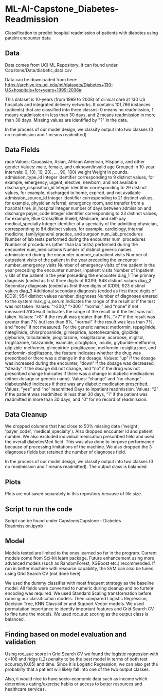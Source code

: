 # ML-AI-Capstone_Diabetes-Readmission
Classification to predict hospital readmission of patients with diabetes using pateint encounter data

## Data
Data comes from UCI ML Repository. It can found under Capstone/Data/diabetic_data.csv

Data can be downloaded from here:
https://archive.ics.uci.edu/ml/datasets/Diabetes+130-US+hospitals+for+years+1999-2008#

This dataset is 10-years (from 1999 to 2008) of clinical care at 130 US hospitals and integrated delivery networks.
It contains 101,766 instances (patients) that are classified into three classes: 0 means no readmission, 1 means readmission in less than 30 days, and 2 means readmission in more than 30 days. Missing values are identified by "?" in the data.

In the process of our model design, we classify output into two classes (0 no readmission and 1 means readmitted)

## Data Fields

race Values: Caucasian, Asian, African American, Hispanic, and other
gender Values: male, female, and unknown/invalid
age Grouped in 10-year intervals: 0, 10), 10, 20), …, 90, 100)
weight Weight in pounds.
admission_type_id Integer identifier corresponding to 9 distinct values, for example, emergency, urgent, elective, newborn, and not available
discharge_disposition_id Integer identifier corresponding to 29 distinct values, for example, discharged to home, expired, and not available
admission_source_id Integer identifier corresponding to 21 distinct values, for example, physician referral, emergency room, and transfer from a hospital
time_in_hospital Integer number of days between admission and discharge
payer_code Integer identifier corresponding to 23 distinct values, for example, Blue Cross/Blue Shield, Medicare, and self-pay
medical_specialty Integer identifier of a specialty of the admitting physician, corresponding to 84 distinct values, for example, cardiology, internal medicine, family/general practice, and surgeon
num_lab_procedures Number of lab tests performed during the encounter
num_procedures Number of procedures (other than lab tests) performed during the encounter
num_medications Number of distinct generic names administered during the encounter
number_outpatient visits Number of outpatient visits of the patient in the year preceding the encounter
number_emergency visits Number of emergency visits of the patient in the year preceding the encounter
number_inpatient visits Number of inpatient visits of the patient in the year preceding the encounter
diag_1 The primary diagnosis (coded as first three digits of ICD9); 848 distinct values
diag_2 Secondary diagnosis (coded as first three digits of ICD9); 923 distinct values
diag_3 Additional secondary diagnosis (coded as first three digits of ICD9); 954 distinct values
number_diagnoses Number of diagnoses entered to the system
max_glu_serum Indicates the range of the result or if the test was not taken. Values: “>200,” “>300,” “normal,” and “none” if not measured
A1Cresult Indicates the range of the result or if the test was not taken. Values: “>8” if the result was greater than 8%, “>7” if the result was greater than 7% but less than 8%, “normal” if the result was less than 7%, and “none” if not measured.
For the generic names: metformin, repaglinide, nateglinide, chlorpropamide, glimepiride, acetohexamide, glipizide, glyburide, tolbutamide, pioglitazone, rosiglitazone, acarbose, miglitol, troglitazone, tolazamide, examide, citoglipton, insulin, glyburide-metformin, glipizide-metformin, glimepiride-pioglitazone, metformin-rosiglitazone, and metformin-pioglitazone, the feature indicates whether the drug was prescribed or there was a change in the dosage. Values: “up” if the dosage was increased during the encounter, “down” if the dosage was decreased, “steady” if the dosage did not change, and “no” if the drug was not prescribed
change Indicates if there was a change in diabetic medications (either dosage or generic name). Values: “change” and “no change”
diabetesMed Indicates if there was any diabetic medication prescribed. Values: “yes” and “no”
readmitted Days to inpatient readmission. Values: “2” if the patient was readmitted in less than 30 days, “1” if the patient was readmitted in more than 30 days, and “0” for no record of readmission.

## Data Cleanup
We dropped columns that had close to 50% missing data ('weight', 'payer_code', 'medical_specialty'). Also dropped encounter id and patient number. We also excluded individual medication prescribed field and used the overall diabetesMed field. This was also done to imrpove performance because of processing limitations of the machine. We also dropped the 3 diagnoses fields but retained the number of diagnoses field.

In the process of our model design, we classify output into two classes (0 no readmission and 1 means readmitted). The output class is balanced.

## Plots
Plots are not saved separately in this repository because of file size.

## Script to run the code
Script can be found under Capstone/Capstone - Diabetes Readmission.ipynb

## Model
Models tested are limited to the ones learned so far in the program. Current models come from Sci-kit learn package. Future enhancement using more advanced models (such as RandomForest, XGBoost etc.) recommended. If run in better machine with resource capability, the SVM can also be tuned using Grid Search CV (not done here)

We used the dummy classifier with most frequent strategy as the baseline model. All fields were converted to numeric during cleanup and no furtehr encoding was required. We used Standard Scaling transformation before running our classification models.
Then compared Logistic Regression, Decision Tree, KNN Classisifier and Support Vector models. We used permutation importance to identify important features and Grid Search CV to fine tune the models. We used roc_auc scoring as the output class is balanced.

## Finding based on model evaluation and validation
Using roc_auc score in Grid Search CV we found the logistic regression with c=100 and ridge (L2) penalty to be the best model in terms of both test accuracy(0.65) and time. Since it is Logistic Regression, we can also get the probablity that a patient will likely fall into one of the two output classes.

Also, it would nice to have socio-economic data such as income which determines eating/exercise habits or access to better resources and healthcare services.


